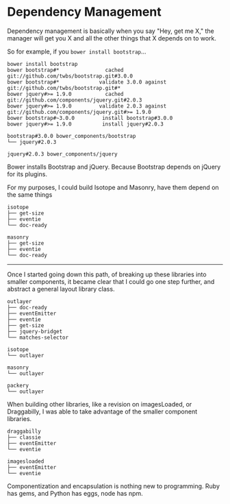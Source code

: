 # Dependency Management

Dependency management is basically when you say "Hey, get me X," the manager will get you X and all the other things that X depends on to work.

So for example, if you `bower install bootstrap`...

    bower install bootstrap
    bower bootstrap#*               cached git://github.com/twbs/bootstrap.git#3.0.0
    bower bootstrap#*             validate 3.0.0 against git://github.com/twbs/bootstrap.git#*
    bower jquery#>= 1.9.0           cached git://github.com/components/jquery.git#2.0.3
    bower jquery#>= 1.9.0         validate 2.0.3 against git://github.com/components/jquery.git#>= 1.9.0
    bower bootstrap#~3.0.0         install bootstrap#3.0.0
    bower jquery#>= 1.9.0          install jquery#2.0.3
    
    bootstrap#3.0.0 bower_components/bootstrap
    └── jquery#2.0.3
    
    jquery#2.0.3 bower_components/jquery

Bower installs Bootstrap and jQuery. Because Bootstrap depends on jQuery for its plugins.

For my purposes, I could build Isotope and Masonry, have them depend on the same things

    isotope
    ├── get-size
    ├── eventie
    └── doc-ready

    masonry
    ├── get-size
    ├── eventie
    └── doc-ready

---

Once I started going down this path, of breaking up these libraries into smaller components, it became clear that I could go one step further, and abstract a general layout library class.

    outlayer
    ├── doc-ready
    ├── eventEmitter
    ├── eventie
    ├── get-size
    ├── jquery-bridget
    └── matches-selector
    
    isotope
    └── outlayer
    
    masonry
    └── outlayer
    
    packery
    └── outlayer

When building other libraries, like a revision on imagesLoaded, or Draggabilly, I was able to take advantage of the smaller component libraries.

    draggabilly
    ├── classie
    ├── eventEmitter
    └── eventie
    
    imagesloaded
    ├── eventEmitter
    └── eventie

Componentization and encapsulation is nothing new to programming. Ruby has gems, and Python has eggs, node has npm.





